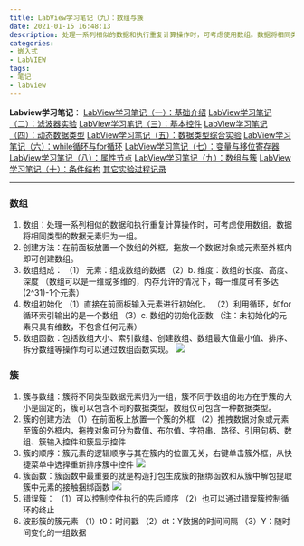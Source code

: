 ```yaml
---
title: LabView学习笔记（九）：数组与簇
date: 2021-01-15 16:48:13
description: 处理一系列相似的数据和执行重复计算操作时，可考虑使用数组。数据将相同类型的数据元素归为一组。在前面板放置一个数组的外框，拖放一个数据对象或元素至外框内即可创建数组。数组函数包括数组大小、索引数组、创建数组、数组最大值最小值、排序、拆分数组等操作均可以通过数组函数实现。
categories:
- 嵌入式
- LabVIEW
tags:
- 笔记
- labview
---
```


**Labview学习笔记**：
[LabView学习笔记（一）：基础介绍](https://blog.csdn.net/weixin_44543463/article/details/112325523)
[LabView学习笔记（二）：滤波器实验](https://blog.csdn.net/weixin_44543463/article/details/112329185)
[LabView学习笔记（三）：基本控件](https://blog.csdn.net/weixin_44543463/article/details/112364388)
[LabView学习笔记（四）：动态数据类型](https://blog.csdn.net/weixin_44543463/article/details/112366358)
[LabView学习笔记（五）：数据类型综合实验](https://blog.csdn.net/weixin_44543463/article/details/112392799)
[LabView学习笔记（六）：while循环与for循环](https://blog.csdn.net/weixin_44543463/article/details/112393383)
[LabView学习笔记（七）：变量与移位寄存器](https://blog.csdn.net/weixin_44543463/article/details/112431393)
[LabView学习笔记（八）：属性节点](https://blog.csdn.net/weixin_44543463/article/details/112470713)
[LabView学习笔记（九）：数组与簇](https://blog.csdn.net/weixin_44543463/article/details/112529983)
[LabView学习笔记（十）：条件结构](https://blog.csdn.net/weixin_44543463/article/details/112571924)
[其它实验过程记录](https://blog.csdn.net/weixin_44543463/category_10714833.html)

---
### 数组
1. 数组：处理一系列相似的数据和执行重复计算操作时，可考虑使用数组。数据将相同类型的数据元素归为一组。
2. 创建方法：在前面板放置一个数组的外框，拖放一个数据对象或元素至外框内即可创建数组。
3. 数组组成：
（1） 元素：组成数组的数据
（2）b. 维度：数组的长度、高度、深度 （数组可以是一维或多维的，内存允许的情况下，每一维度可有多达(2^31)-1个元素）
4. 数组初始化
（1）直接在前面板输入元素进行初始化。
（2）利用循环，如for循环索引输出的是一个数组
（3）c. 数组的初始化函数
（注：未初始化的元素只具有维数，不包含任何元素）
5. 数组函数：包括数组大小、索引数组、创建数组、数组最大值最小值、排序、拆分数组等操作均可以通过数组函数实现。
![](https://gitee.com/huffiema/pictures/raw/master/image/202112231106676-labview-notes9-1.png)
### 簇
1. 簇与数组：簇将不同类型数据元素归为一组，簇不同于数组的地方在于簇的大小是固定的，簇可以包含不同的数据类型，数组仅可包含一种数据类型。
2. 簇的创建方法
（1）在前面板上放置一个簇的外框
（2）推拽数据对象或元素至簇的外框内，拖拽对象可分为数值、布尔值、字符串、路径、引用句柄、数组、簇输入控件和簇显示控件
3. 簇的顺序：簇元素的逻辑顺序与其在簇内的位置无关，右键单击簇外框，从快捷菜单中选择重新排序簇中控件
![](https://gitee.com/huffiema/pictures/raw/master/image/202112231107285-labview-notes9-2.png)
4. 簇函数：簇函数中最重要的就是构造打包生成簇的捆绑函数和从簇中解包提取簇中元素的接触捆绑函数
![](https://gitee.com/huffiema/pictures/raw/master/image/202112231107463-labview-notes9-3.png)
6. 错误簇：
（1）可以控制控件执行的先后顺序
（2）也可以通过错误簇控制循环的终止
7. 波形簇的簇元素
（1）t0：时间戳
（2）dt：Y数据的时间间隔
（3）Y：随时间变化的一组数据